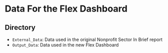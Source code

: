 
# Data For the Flex Dashboard

## Directory

- `External_Data`: Data used in the original Nonprofit Sector In Brief report
-  `Output_Data`: Data used in the new Flex Dashboard

  
